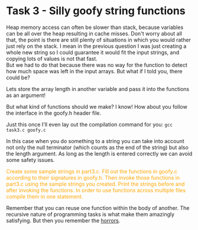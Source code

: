 # Task 3 - Silly goofy string functions

Heap memory access can often be slower than stack, because variables can be all over the heap resulting in cache misses. Don't worry about all that, the point is there are still plenty of situations in which you would rather just rely on the stack. I mean in the previous question I was just creating a whole new string so I could guarantee it would fit the input strings, and copying lots of values is not that fast.
<br>But we had to do that because there was no way for the function to detect how much space was left in the input arrays. But what if I told you, there could be?

Lets store the array length in another variable and pass it into the functions as an argument!

But what kind of functions should we make?
I know! How about you follow the interface in the goofy.h header file.

Just this once I'll even lay out the compilation command for you:
`gcc task3.c goofy.c`

In this case when you do something to a string you can take into account not only the null terminator (which counts as the end of the string) but also the length argument. As long as the length is entered correctly we can avoid some safety issues.

<font color="orange">Create some sample strings in part3.c. Fill out the functions in goofy.c according to their signatures in goofy.h. Then invoke those functions in part3.c using the sample strings you created. Print the strings before and after invoking the functions. In order to use functions across multiple files compile them in one statement.</font>

Remember that you can reuse one function within the body of another. The recursive nature of programming tasks is what make them amazingly satisfying. But then you remember the [horrors](resources.md#the-horrors).